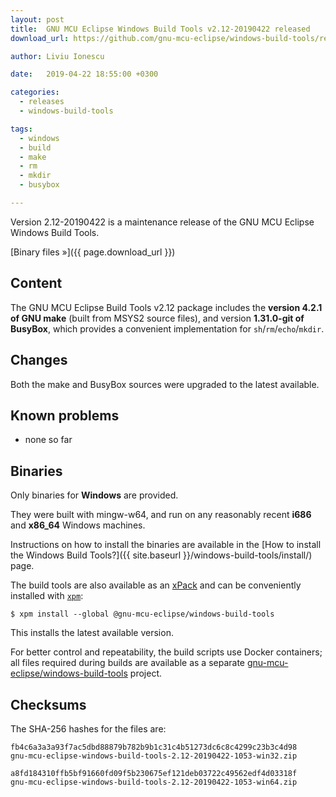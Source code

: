 ```yaml
---
layout: post
title:  GNU MCU Eclipse Windows Build Tools v2.12-20190422 released
download_url: https://github.com/gnu-mcu-eclipse/windows-build-tools/releases/tag/v2.12-20190422/

author: Liviu Ionescu

date:   2019-04-22 18:55:00 +0300

categories:
  - releases
  - windows-build-tools

tags:
  - windows
  - build
  - make
  - rm
  - mkdir
  - busybox

---
```


Version 2.12-20190422 is a maintenance release of the GNU MCU Eclipse Windows Build Tools.

[Binary files »]({{ page.download_url }})

## Content

The GNU MCU Eclipse Build Tools v2.12 package includes the **version 4.2.1 of GNU make** (built from MSYS2 source files), and version **1.31.0-git of BusyBox**, which provides a convenient implementation for `sh`/`rm`/`echo`/`mkdir`.

## Changes

Both the make and BusyBox sources were upgraded to the latest available.

## Known problems

* none so far

## Binaries

Only binaries for **Windows** are provided.

They were built with mingw-w64, and run on any reasonably 
recent **i686** and **x86_64** Windows machines.

Instructions on how to install the binaries are available in the 
[How to install the Windows Build Tools?]({{ site.baseurl }}/windows-build-tools/install/)
page.

The build tools are also available as an 
[xPack](https://www.npmjs.com/package/@gnu-mcu-eclipse/windows-build-tools) 
and can be conveniently installed with 
[`xpm`](https://www.npmjs.com/package/xpm):

```console
$ xpm install --global @gnu-mcu-eclipse/windows-build-tools
```

This installs the latest available version.

For better control and repeatability, the build scripts use Docker containers; 
all files required during builds are available as a separate 
[gnu-mcu-eclipse/windows-build-tools](https://github.com/gnu-mcu-eclipse/windows-build-tools)
project. 

## Checksums

The SHA-256 hashes for the files are:

```console
fb4c6a3a3a93f7ac5dbd88879b782b9b1c31c4b51273dc6c8c4299c23b3c4d98 
gnu-mcu-eclipse-windows-build-tools-2.12-20190422-1053-win32.zip

a8fd184310ffb5bf91660fd09f5b230675ef121deb03722c49562edf4d03318f 
gnu-mcu-eclipse-windows-build-tools-2.12-20190422-1053-win64.zip
```
